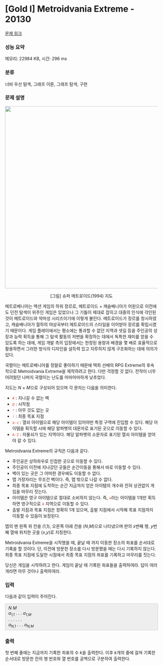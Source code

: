 # [Gold I] Metroidvania Extreme - 20130 

[문제 링크](https://www.acmicpc.net/problem/20130) 

### 성능 요약

메모리: 22984 KB, 시간: 296 ms

### 분류

너비 우선 탐색, 그래프 이론, 그래프 탐색, 구현

### 문제 설명

<p style="text-align: center;"><img alt="" src="https://upload.acmicpc.net/d3bd96c0-dc9e-48aa-b6f5-c997b0d5ba1d/-/preview/" style="height: 600px; width: 588px;"></p>

<p style="text-align: center;">[그림] 슈퍼 메트로이드(1994) 지도</p>

<p>메트로베니아는 액션 게임의 하위 장르로, 메트로이드 + 캐슬배니아가 어원으로 이전에도 던전 탐색이 위주인 게임은 있었으나 그 기틀이 제대로 잡히고 대중의 인식에 각인된 것이 메트로이드와 악마성 시리즈이기에 이렇게 불린다. 메트로이드가 장르를 창시하였고, 캐슬배니아가 월하의 야상곡부터 메트로이드의 스타일을 이어받아 장르를 확립시켰기 때문이다. 게임 플레이에서는 평소에는 통과할 수 없던 지역과 샛길 등을 주인공의 성장과 능력 획득을 통해 그 탐색 활동의 저변을 확장하는 데에서 독특한 재미를 얻을 수 있도록 하는 데에, 게임 개발 측의 입장에서는 한정된 용량과 배경을 몇 배로 효율적으로 활용하면서 그러한 방식의 디자인을 설득력 있고 지루하지 않게 구조화하는 데에 의의가 있다.</p>

<p>국렬이는 메트로베니아를 정말로 좋아하기 때문에 택희 선배의 RPG Extreme의 후속작으로 Metroidvania Extreme을 제작하려고 한다. 다만 걱정할 것 없다. 전작이 너무 어려웠던 나머지 국렬이는 난도를 어마어마하게 낮추었다.</p>

<p>지도는 <em>N</em> × <em>M</em>으로 구성되어 있으며 각 문자는 다음을 의미한다.</p>

<ul>
	<li><span style="color:#e74c3c;"><code>#</code></span> : 지나갈 수 없는 벽</li>
	<li><span style="color:#e74c3c;"><code>@</code></span> : 시작점</li>
	<li><span style="color:#e74c3c;"><code>*</code></span> : 아무 것도 없는 곳</li>
	<li><span style="color:#e74c3c;"><code>!</code></span> : 최종 목표 지점</li>
	<li><span style="color:#e74c3c;"><code>a-z</code></span> : 열쇠 아이템으로 해당 아이템이 있어야만 특정 구역에 진입할 수 있다. 해당 아이템을 획득할 시에 해당 알파벳의 대문자로 표기된 곳으로 이동할 수 있다.</li>
	<li><span style="color:#e74c3c;"><code>A-Z</code></span> : 자물쇠가 있는 지역이다. 해당 알파벳의 소문자로 표기된 열쇠 아이템을 얻어야 갈 수 있다.</li>
</ul>

<p>Metroidvania Extreme의 규칙은 다음과 같다.</p>

<ul>
	<li>주인공은 상하좌우로 인접한 곳으로 이동할 수 있다.</li>
	<li>주인공이 이전에 지나갔던 곳들은 순간이동을 통해서 바로 이동할 수 있다.</li>
	<li>벽이 있는 곳은 그 어떠한 경우에도 이동할 수 없다.</li>
	<li>맵 가장자리는 무조건 벽이다. 즉, 맵 밖으로 나갈 수 없다.</li>
	<li>최종 목표 지점에 도착하는 순간 지금까지 얻은 아이템의 개수와 전혀 상관없이 게임을 마무리 짓는다.</li>
	<li>아이템은 영구 아이템으로 절대로 소비하지 않는다. 즉, <span style="color:#e74c3c;"><code>a</code></span>라는 아이템을 1개만 획득하면 영구적으로 <span style="color:#e74c3c;"><code>A</code></span> 지역으로 이동할 수 있다.</li>
	<li>출발 지점과 목표 지점은 정확히 1개 있으며, 출발 지점에서 시작해 목표 지점까지 이동할 수 있음이 보장된다.</li>
</ul>

<p>맵의 맨 왼쪽 위 칸을 (1,1), 오른쪽 아래 칸을 (<em>N</em>,<em>M</em>)으로 나타냈으며 판의 <em>x</em>번째 행, <em>y</em>번째 열에 위치한 곳을 (<em>x</em>,<em>y</em>)로 지칭한다.</p>

<p>Metroidvania Extreme을 시작했을 때, 끝날 때 까지 이동한 장소의 좌표를 순서대로 기록을 할 것이다. 단, 이전에 방문한 장소를 다시 방문했을 때는 다시 기록하지 않는다. 최종 목표 지점에 도달한 시점에서 최종 목표 지점의 좌표를 기록하고 마무리를 짓는다.</p>

<p>당신은 게임을 시작하려고 한다. 게임이 끝날 때 기록된 좌표들을 출력하여라. 답이 여러 개라면 아무 것이나 출력하여라.</p>

### 입력 

 <p>다음과 같이 입력이 주어진다.</p>

<div style="background:#eeeeee;border:1px solid #cccccc;padding:5px 10px;"><em>N</em> <em>M</em><br>
<em>a<sub>1,1</sub></em> . . . <em>a<sub>1,M</sub></em><br>
. . . . . .<br>
<em>a<sub>N,1</sub></em> . . . <em>a<sub>N,M</sub></em></div>

### 출력 

 <p>첫 번째 줄에는 지금까지 기록한 좌표의 수 <i>k</i>을 출력한다. 이후 <em>k</em>개의 줄에 걸쳐 기록한 순서대로 방문한 칸의 행 번호와 열 번호를 공백으로 구분하여 출력한다.</p>

